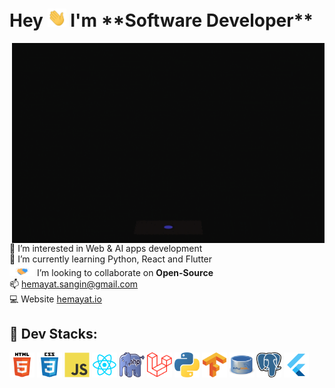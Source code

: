 <h1 >Hey <img src="https://github.com/imhemayatsangin/imhemayatsangin/blob/main/asset/hola.webp" width="30px"> I'm **Software Developer** </h1>

<img align="right" alt="GIF" src="https://github.com/imhemayatsangin/imhemayatsangin/blob/main/asset/giphy.gif" width="500" height="320" />

👀 I’m interested in Web & AI apps development<br>
🌱 I’m currently learning Python, React and Flutter<br>
<img src="https://github.com/imhemayatsangin/imhemayatsangin/blob/main/asset/greetings.gif" width="40px"> I’m looking to collaborate on **Open-Source**<br>
📫 hemayat.sangin@gmail.com<br>
💻 Website [hemayat.io](https://hemayat.io) <br>

## 💞️ Dev Stacks:

<p align="left">
<a href="#" style="text-decoration:none">
    <img src="https://github.com/imhemayatsangin/imhemayatsangin/blob/main/asset/html5.svg" 
      alt="html5" 
      width="40" 
      height="40"/>     
  </a> 
  <a href="#" style="text-decoration:none">
    <img src="https://github.com/imhemayatsangin/imhemayatsangin/blob/main/asset/css3.svg" 
      alt="css3" 
      width="40" 
      height="40"/>     
  </a> 
    <a href="#" style="text-decoration:none">
    <img src="https://github.com/imhemayatsangin/imhemayatsangin/blob/main/asset/javascript.svg" 
      alt="javascript" 
      width="40" 
      height="40"/>     
  </a>
     <a href="#" style="text-decoration:none">
    <img src="https://github.com/imhemayatsangin/imhemayatsangin/blob/main/asset/react.png" 
      alt="react" 
      width="40" 
      height="40"/>     
  </a>
    <a href="#" style="text-decoration:none">
    <img src="https://github.com/imhemayatsangin/imhemayatsangin/blob/main/asset/php.png" 
      alt="php" 
      width="40" 
      height="40"/>     
  </a>
     <a href="#" style="text-decoration:none">
    <img src="https://github.com/imhemayatsangin/imhemayatsangin/blob/main/asset/laravel.svg" 
      alt="laravel" 
      width="40" 
      height="40"/>     
  </a>
     <a href="#" style="text-decoration:none">
    <img src="https://github.com/imhemayatsangin/imhemayatsangin/blob/main/asset/python.png" 
      alt="laravel" 
      width="40" 
      height="40"/>     
  </a>
     <a href="#" style="text-decoration:none">
    <img src="https://github.com/imhemayatsangin/imhemayatsangin/blob/main/asset/tensorflow.svg" 
      alt="laravel" 
      width="40" 
      height="40"/>     
  </a>
    <a href="#" style="text-decoration:none">
    <img src="https://github.com/imhemayatsangin/imhemayatsangin/blob/main/asset/mysql.png" 
      alt="laravel" 
      width="40" 
      height="40"/>     
  </a>
    <a href="#" style="text-decoration:none">
    <img src="https://github.com/imhemayatsangin/imhemayatsangin/blob/main/asset/postgresql.png" 
      alt="laravel" 
      width="40" 
      height="40"/>     
  </a>
    <a href="#" style="text-decoration:none">
    <img src="https://github.com/imhemayatsangin/imhemayatsangin/blob/main/asset/flutter.png" 
      alt="laravel" 
      width="40" 
      height="40"/>     
  </a>
</p>
